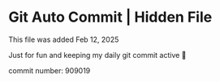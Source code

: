 # Git Auto Commit | Hidden File

This file was added Feb 12, 2025

Just for fun and keeping my daily git commit active 🤪

commit number: 909019
